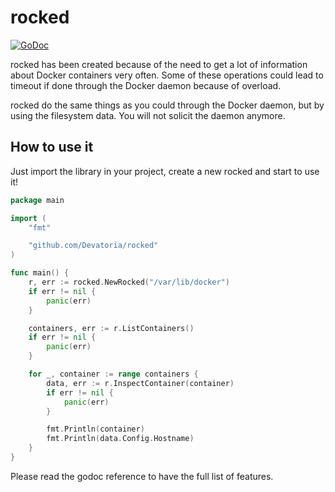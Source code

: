 # rocked

[![GoDoc](https://godoc.org/github.com/Devatoria/rocked?status.svg)](https://godoc.org/github.com/Devatoria/rocked)

rocked has been created because of the need to get a lot of information about Docker containers very often. Some of these operations could lead to timeout if done through the Docker daemon because of overload.

rocked do the same things as you could through the Docker daemon, but by using the filesystem data. You will not solicit the daemon anymore.

## How to use it

Just import the library in your project, create a new rocked and start to use it!
```go
package main

import (
	"fmt"

	"github.com/Devatoria/rocked"
)

func main() {
	r, err := rocked.NewRocked("/var/lib/docker")
	if err != nil {
		panic(err)
	}

	containers, err := r.ListContainers()
	if err != nil {
		panic(err)
	}

	for _, container := range containers {
		data, err := r.InspectContainer(container)
		if err != nil {
			panic(err)
		}

		fmt.Println(container)
		fmt.Println(data.Config.Hostname)
	}
}
```

Please read the godoc reference to have the full list of features.
